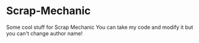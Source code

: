 # Scrap-Mechanic
Some cool stuff for Scrap Mechanic
You can take my code and modify it but you can't change author name!
